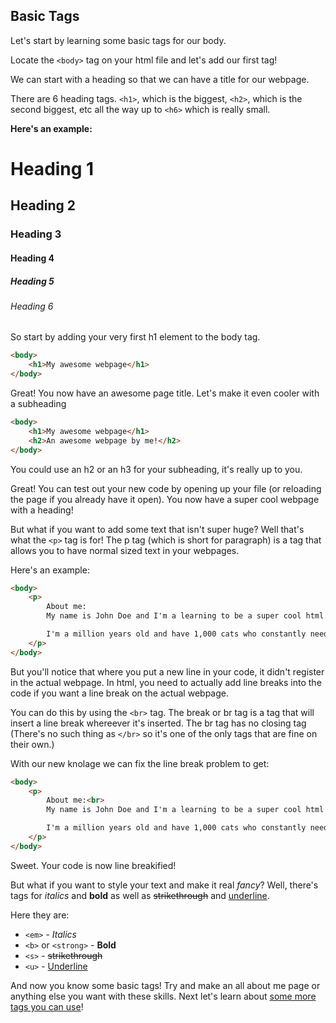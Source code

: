 ## Basic Tags

Let's start by learning some basic tags for our body.

Locate the `<body>` tag on your html file and let's add our first tag!

We can start with a heading so that we can have a title for our webpage.

There are 6 heading tags. `<h1>`, which is the biggest, `<h2>`, which is the second biggest, etc all the way up to `<h6>` which is really small.

**Here's an example:**

<h1>Heading 1</h1>
<h2>Heading 2</h2>
<h3>Heading 3</h3>
<h4>Heading 4</h4>
<h5>Heading 5</h5>
<h6>Heading 6</h6>

So start by adding your very first h1 element to the body tag.

```html
<body>
    <h1>My awesome webpage</h1>
</body>
```

Great! You now have an awesome page title. Let's make it even cooler with a subheading

```html
<body>
    <h1>My awesome webpage</h1>
    <h2>An awesome webpage by me!</h2>
</body>
```

You could use an h2 or an h3 for your subheading, it's really up to you.

Great! You can test out your new code by opening up your file (or reloading the page if you already have it open). You now have a super cool webpage with a heading!

But what if you want to add some text that isn't super huge? Well that's what the `<p>` tag is for! The p tag (which is short for paragraph) is a tag that allows you to have normal sized text in your webpages.

Here's an example:

```html
<body>
    <p>
        About me:
        My name is John Doe and I'm a learning to be a super cool html developer!

        I'm a million years old and have 1,000 cats who constantly need to be fed.
    </p>
</body>
```

But you'll notice that where you put a new line in your code, it didn't register in the actual webpage. In html, you need to actually add line breaks into the code if you want a line break on the actual webpage.

You can do this by using the `<br>` tag. The break or br tag is a tag that will insert a line break whereever it's inserted. The br tag has no closing tag (There's no such thing as `</br>` so it's one of the only tags that are fine on their own.)

With our new knolage we can fix the line break problem to get:
```html
<body>
    <p>
        About me:<br>
        My name is John Doe and I'm a learning to be a super cool html developer!<br><br> <!-- Two line breaks (By the way this is a comment and won't be read by the computer) -->

        I'm a million years old and have 1,000 cats who constantly need to be fed.
    </p>
</body>
```

Sweet. Your code is now line breakified!

But what if you want to style your text and make it real *fancy*? Well, there's tags for *italics* and **bold** as well as ~~strikethrough~~ and <u>underline</u>.

Here they are:
- `<em>` - <em>Italics</em>
- `<b>` or `<strong>` - <b>Bold</b>
- `<s>` - <s>strikethrough</s>
- `<u>` - <u>Underline</u>

And now you know some basic tags! Try and make an all about me page or anything else you want with these skills. Next let's learn about [some more tags you can use](listsdetailstags.html)!

